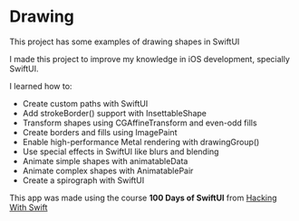 #  Drawing

This project has some examples of drawing shapes in SwiftUI

I made this project to improve my knowledge in iOS development, specially SwiftUI.

I learned how to:

- Create custom paths with SwiftUI
- Add strokeBorder() support with InsettableShape
- Transform shapes using CGAffineTransform and even-odd fills
- Create borders and fills using ImagePaint
- Enable high-performance Metal rendering with drawingGroup()
- Use special effects in SwiftUI like blurs and blending
- Animate simple shapes with animatableData
- Animate complex shapes with AnimatablePair
- Create a spirograph with SwiftUI

This app was made using the course **100 Days of SwiftUI** from [Hacking With Swift](https://www.hackingwithswift.com/100/swiftui/)
